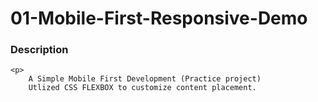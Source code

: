 # 01-Mobile-First-Responsive-Demo

### Description
    <p>
        A Simple Mobile First Development (Practice project)
        Utlized CSS FLEXBOX to customize content placement.
        
   </p>
